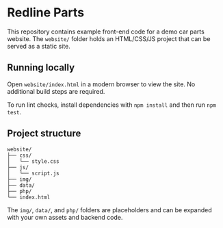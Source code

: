 # Redline Parts

This repository contains example front-end code for a demo car parts website. The `website/` folder holds an HTML/CSS/JS project that can be served as a static site.

## Running locally

Open `website/index.html` in a modern browser to view the site. No additional build steps are required.

To run lint checks, install dependencies with `npm install` and then run `npm test`.

## Project structure

```
website/
├── css/
│   └── style.css
├── js/
│   └── script.js
├── img/
├── data/
├── php/
└── index.html
```

The `img/`, `data/`, and `php/` folders are placeholders and can be expanded with your own assets and backend code.
